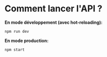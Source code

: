 # Comment lancer l'API ?
**En mode développement (avec hot-reloading):**

```npm run dev```

**En mode production:**

```npm start```
